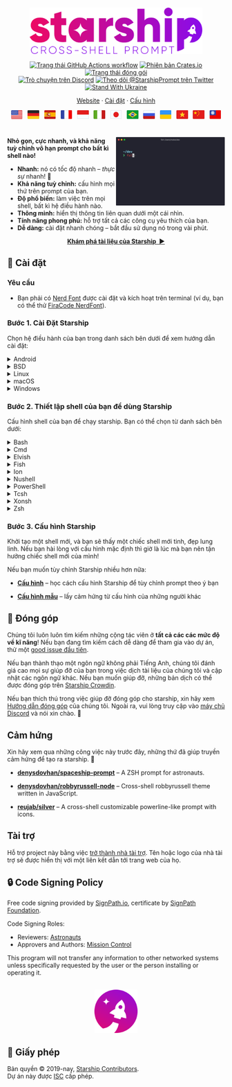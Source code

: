 <p align="center">
  <img
    width="400"
    src="https://raw.githubusercontent.com/starship/starship/master/media/logo.png"
    alt="Starship – Cross-shell prompt"
 />
</p>

<p align="center">
  <a href="https://github.com/starship/starship/actions"
    ><img
      src="https://img.shields.io/github/actions/workflow/status/starship/starship/workflow.yml?branch=master&label=workflow&style=flat-square"
      alt="Trạng thái GitHub Actions workflow"
 /></a>
  <a href="https://crates.io/crates/starship"
    ><img
      src="https://img.shields.io/crates/v/starship?style=flat-square"
      alt="Phiên bản Crates.io"
 /></a>
  <a href="https://repology.org/project/starship/versions"
    ><img
      src="https://img.shields.io/repology/repositories/starship?label=in%20repositories&style=flat-square"
      alt="Trạng thái đóng gói" /></a
><br />
  <a href="https://discord.gg/starship"
    ><img
      src="https://img.shields.io/discord/567163873606500352?label=discord&logoColor=white&style=flat-square"
      alt="Trò chuyện trên Discord"
 /></a>
  <a href="https://twitter.com/StarshipPrompt"
    ><img
      src="https://img.shields.io/badge/twitter-@StarshipPrompt-1DA1F3?style=flat-square"
      alt="Theo dõi @StarshipPrompt trên Twitter"
 /></a>
  <a href="https://stand-with-ukraine.pp.ua"
    ><img
      src="https://raw.githubusercontent.com/vshymanskyy/StandWithUkraine/main/badges/StandWithUkraineFlat.svg"
      alt="Stand With Ukraine"
 /></a>
</p>

<p align="center">
  <a href="https://starship.rs">Website</a>
  ·
  <a href="#🚀-installation">Cài đặt</a>
  ·
  <a href="https://starship.rs/config/">Cấu hình</a>
</p>

<p align="center">
  <a href="https://github.com/starship/starship/blob/master/README.md"
    ><img
      height="20"
      src="https://raw.githubusercontent.com/starship/starship/master/media/flag-us.png"
      alt="Tiếng Anh"
 /></a>
  &nbsp;
  <a
    href="https://github.com/starship/starship/blob/master/docs/de-DE/guide/README.md"
    ><img
      height="20"
      src="https://raw.githubusercontent.com/starship/starship/master/media/flag-de.png"
      alt="Tiếng Đức"
 /></a>
  &nbsp;
  <a
    href="https://github.com/starship/starship/blob/master/docs/es-ES/guide/README.md"
    ><img
      height="20"
      src="https://raw.githubusercontent.com/starship/starship/master/media/flag-es.png"
      alt="Tiếng Tây Ban Nha"
 /></a>
  &nbsp;
  <a
    href="https://github.com/starship/starship/blob/master/docs/fr-FR/guide/README.md"
    ><img
      height="20"
      src="https://raw.githubusercontent.com/starship/starship/master/media/flag-fr.png"
      alt="Thiếng Pháp"
 /></a>
  &nbsp;
  <a
    href="https://github.com/starship/starship/blob/master/docs/id-ID/guide/README.md"
    ><img
      height="20"
      src="https://raw.githubusercontent.com/starship/starship/master/media/flag-id.png"
      alt="Bahasa Indonesia"
 /></a>
  &nbsp;
  <a
    href="https://github.com/starship/starship/blob/master/docs/it-IT/guide/README.md"
    ><img
      height="20"
      src="https://raw.githubusercontent.com/starship/starship/master/media/flag-it.png"
      alt="Italiano"
 /></a>
  &nbsp;
  <a
    href="https://github.com/starship/starship/blob/master/docs/ja-JP/guide/README.md"
    ><img
      height="20"
      src="https://raw.githubusercontent.com/starship/starship/master/media/flag-jp.png"
      alt="Tiếng Nhật"
 /></a>
  &nbsp;
  <a
    href="https://github.com/starship/starship/blob/master/docs/pt-BR/guide/README.md"
    ><img
      height="20"
      src="https://raw.githubusercontent.com/starship/starship/master/media/flag-br.png"
      alt="Português do Brasil"
 /></a>
  &nbsp;
  <a
    href="https://github.com/starship/starship/blob/master/docs/ru-RU/guide/README.md"
    ><img
      height="20"
      src="https://raw.githubusercontent.com/starship/starship/master/media/flag-ru.png"
      alt="Tiếng Nga"
 /></a>
  &nbsp;
  <a
    href="https://github.com/starship/starship/blob/master/docs/uk-UA/guide/README.md"
    ><img
      height="20"
      src="https://raw.githubusercontent.com/starship/starship/master/media/flag-ua.png"
      alt="Українська"
 /></a>
  &nbsp;
  <a
    href="https://github.com/starship/starship/blob/master/docs/vi-VN/guide/README.md"
    ><img
      height="20"
      src="https://raw.githubusercontent.com/starship/starship/master/media/flag-vn.png"
      alt="Tiếng Việt"
 /></a>
  &nbsp;
  <a
    href="https://github.com/starship/starship/blob/master/docs/zh-CN/guide/README.md"
    ><img
      height="20"
      src="https://raw.githubusercontent.com/starship/starship/master/media/flag-cn.png"
      alt="Tiếng Trung giản thể"
 /></a>
  &nbsp;
  <a
    href="https://github.com/starship/starship/blob/master/docs/zh-TW/guide/README.md"
    ><img
      height="20"
      src="https://raw.githubusercontent.com/starship/starship/master/media/flag-tw.png"
      alt="Tiếng Trung hiện đại"
 /></a>
</p>

<h1></h1>

<img
  src="https://raw.githubusercontent.com/starship/starship/master/media/demo.gif"
  alt="Starship với iTerm2 and chủ đề Snazzy"
  width="50%"
  align="right"
 />

**Nhỏ gọn, cực nhanh, và khả năng tuỳ chỉnh vô hạn prompt cho bất kì shell nào!**

- **Nhanh:** nó có tốc độ nhanh – _thực sự_ nhanh! 🚀
- **Khả năng tuỳ chỉnh:** cấu hình mọi thứ trên prompt của bạn.
- **Độ phổ biến:** làm việc trên mọi shell, bất kì hệ điều hành nào.
- **Thông minh:** hiển thị thông tin liên quan dưới một cái nhìn.
- **Tính năng phong phú:** hỗ trợ tất cả các công cụ yêu thích của bạn.
- **Dễ dàng:** cài đặt nhanh chóng – bắt đầu sử dụng nó trong vài phút.

<p align="center">
<a href="https://starship.rs/config/"><strong>Khám phá tài liệu của Starship&nbsp;&nbsp;▶</strong></a>
</p>

<a name="🚀-installation"></a>

## 🚀 Cài đặt

### Yêu cầu

- Bạn phải có [Nerd Font](https://www.nerdfonts.com/) được cài đặt và kích hoạt trên terminal (ví dụ, bạn có thể thử [FiraCode NerdFont](https://www.nerdfonts.com/font-downloads)).

### Bước 1. Cài Đặt Starship

Chọn hệ điều hành của bạn trong danh sách bên dưới để xem hướng dẫn cài đặt:

<details>
<summary>Android</summary>

Cài đặt Starship bằng một package manager bất kì:

| Kho lưu trữ                                                                       | Hướng dẫn              |
| --------------------------------------------------------------------------------- | ---------------------- |
| [Termux](https://github.com/termux/termux-packages/tree/master/packages/starship) | `pkg install starship` |

</details>

<details>
<summary>BSD</summary>

Cài đặt Starship bằng một package manager bất kì:

| Bản phân phối | Kho lưu trữ                                              | Hướng dẫn                         |
| ------------- | -------------------------------------------------------- | --------------------------------- |
| **_Bất kỳ_**  | **[crates.io](https://crates.io/crates/starship)**       | `cargo install starship --locked` |
| FreeBSD       | [FreshPorts](https://www.freshports.org/shells/starship) | `pkg install starship`            |
| NetBSD        | [pkgsrc](https://pkgsrc.se/shells/starship)              | `pkgin install starship`          |

</details>

<details>
<summary>Linux</summary>

Cài đặt phiên bản mới nhất cho hệ điều hành của bạn:

```sh
curl -sS https://starship.rs/install.sh | sh
```

Hoặc là, cài đặt Starship bằng một package manager bất kì:

| Bản phân phối      | Kho lưu trữ                                                                                     | Hướng dẫn                                                                      |
| ------------------ | ----------------------------------------------------------------------------------------------- | ------------------------------------------------------------------------------ |
| **_Bất kỳ_**       | **[crates.io](https://crates.io/crates/starship)**                                              | `cargo install starship --locked`                                              |
| _Bất kỳ_           | [conda-forge](https://anaconda.org/conda-forge/starship)                                        | `conda install -c conda-forge starship`                                        |
| _Bất kỳ_           | [Linuxbrew](https://formulae.brew.sh/formula/starship)                                          | `brew install starship`                                                        |
| Alpine Linux 3.13+ | [Alpine Linux Packages](https://pkgs.alpinelinux.org/packages?name=starship)                    | `apk add starship`                                                             |
| Arch Linux         | [Arch Linux Extra](https://archlinux.org/packages/extra/x86_64/starship)                        | `pacman -S starship`                                                           |
| CentOS 7+          | [Copr](https://copr.fedorainfracloud.org/coprs/atim/starship)                                   | `dnf copr enable atim/starship` <br /> `dnf install starship` |
| Gentoo             | [Gentoo Packages](https://packages.gentoo.org/packages/app-shells/starship)                     | `emerge app-shells/starship`                                                   |
| Manjaro            |                                                                                                 | `pacman -S starship`                                                           |
| NixOS              | [nixpkgs](https://github.com/NixOS/nixpkgs/blob/master/pkgs/tools/misc/starship/default.nix)    | `nix-env -iA nixpkgs.starship`                                                 |
| openSUSE           | [OSS](https://software.opensuse.org/package/starship)                                           | `zypper in starship`                                                           |
| Void Linux         | [Void Linux Packages](https://github.com/void-linux/void-packages/tree/master/srcpkgs/starship) | `xbps-install -S starship`                                                     |

</details>

<details>
<summary>macOS</summary>

Cài đặt phiên bản mới nhất cho hệ điều hành của bạn:

```sh
curl -sS https://starship.rs/install.sh | sh
```

Hoặc là, cài đặt Starship bằng một package manager bất kì:

| Kho lưu trữ                                              | Hướng dẫn                               |
| -------------------------------------------------------- | --------------------------------------- |
| **[crates.io](https://crates.io/crates/starship)**       | `cargo install starship --locked`       |
| [conda-forge](https://anaconda.org/conda-forge/starship) | `conda install -c conda-forge starship` |
| [Homebrew](https://formulae.brew.sh/formula/starship)    | `brew install starship`                 |
| [MacPorts](https://ports.macports.org/port/starship)     | `port install starship`                 |

</details>

<details>
<summary>Windows</summary>

Cài đặt phiên bản mới nhất cho hệ điều hành của bạn với MSI-installers từ [phần release](https://github.com/starship/starship/releases/latest).

Cài đặt Starship bằng một package manager bất kì:

| Kho lưu trữ                                                                                  | Hướng dẫn                               |
| -------------------------------------------------------------------------------------------- | --------------------------------------- |
| **[crates.io](https://crates.io/crates/starship)**                                           | `cargo install starship --locked`       |
| [Chocolatey](https://community.chocolatey.org/packages/starship)                             | `choco install starship`                |
| [conda-forge](https://anaconda.org/conda-forge/starship)                                     | `conda install -c conda-forge starship` |
| [Scoop](https://github.com/ScoopInstaller/Main/blob/master/bucket/starship.json)             | `scoop install starship`                |
| [winget](https://github.com/microsoft/winget-pkgs/tree/master/manifests/s/Starship/Starship) | `winget install --id Starship.Starship` |

</details>

### Bước 2. Thiết lập shell của bạn để dùng Starship

Cấu hình shell của bạn để chạy starship. Bạn có thể chọn từ danh sách bên dưới:

<details>
<summary>Bash</summary>

Thêm đoạn sau vào cuối tệp tin `~/.bashrc`:

```sh
eval "$(starship init bash)"
```

</details>

<details>
<summary>Cmd</summary>

Bạn cần phải dùng [Clink](https://chrisant996.github.io/clink/clink.html) (v1.2.30+) với Cmd. Tạo một file như đường dẫn `%LocalAppData%/clink/starship.lua` với nội dung như sau:

```lua
load(io.popen('starship init cmd'):read("*a"))()
```

</details>

<details>
<summary>Elvish</summary>

Thêm đoạn sau vào cuối tệp tin `~/.elvish/rc.elv`:

```sh
eval (starship init elvish)
```

Lưu ý: Chỉ hỗ trợ Elvish v0.18+

</details>

<details>
<summary>Fish</summary>

Thêm đoạn sau vào cuối tệp tin `~/.config/fish/config.fish`:

```fish
starship init fish | source
```

</details>

<details>
<summary>Ion</summary>

Thêm đoạn sau vào cuối tệp tin `~/.config/ion/initrc`:

```sh
eval $(starship init ion)
```

</details>

<details>
<summary>Nushell</summary>

Add the following to the end of your Nushell configuration (find it by running `$nu.config-path` in Nushell):

```sh
mkdir ($nu.data-dir | path join "vendor/autoload")
starship init nu | save -f ($nu.data-dir | path join "vendor/autoload/starship.nu")
```

Note: Only Nushell v0.96+ is supported

</details>

<details>
<summary>PowerShell</summary>

Thêm đoạn code sau vào cuối file cấu hình PowerShell (bạn có thể tìm đường dẫn tới file cấu hình PowerShell bằng cách chạy câu lệnh `$PROFILE`):

```powershell
Invoke-Expression (&starship init powershell)
```

</details>

<details>
<summary>Tcsh</summary>

Thêm đoạn sau vào cuối tệp tin `~/.tcshrc`:

```sh
eval `starship init tcsh`
```

</details>

<details>
<summary>Xonsh</summary>

Thêm dòng này vào cuối của file `~/.xonshrc`:

```python
execx($(starship init xonsh))
```

</details>

<details>
<summary>Zsh</summary>

Thêm đoạn sau vào cuối tệp tin `~/.zshrc`:

```sh
eval "$(starship init zsh)"
```

</details>

### Bước 3. Cấu hình Starship

Khởi tạo một shell mới, và bạn sẽ thấy một chiếc shell mới tinh, đẹp lung linh. Nếu bạn hài lòng với cấu hình mặc định thì giờ là lúc mà bạn nên tận hưởng chiếc shell mới của mình!

Nếu bạn muốn tùy chỉnh Starship nhiều hơn nữa:

- **[Cấu hình](https://starship.rs/config/)** – học cách cấu hình Starship để tùy chỉnh prompt theo ý bạn

- **[Cấu hình mẫu](https://starship.rs/presets/)** – lấy cảm hứng từ cấu hình của những người khác

## 🤝 Đóng góp

Chúng tôi luôn luôn tìm kiếm những cộng tác viên ở **tất cả các các mức độ về kĩ năng**! Nếu bạn đang tìm kiếm cách dễ dàng để tham gia vào dự án, thử một [good issue đầu tiên](https://github.com/starship/starship/labels/🌱%20good%20first%20issue).

Nếu bạn thành thạo một ngôn ngữ không phải Tiếng Anh, chúng tôi đánh giá cao mọi sự giúp đỡ của bạn trong việc dịch tài liệu của chúng tôi và cập nhật các ngôn ngữ khác. Nếu bạn muốn giúp đỡ, những bản dịch có thể được đóng góp trên [Starship Crowdin](https://translate.starship.rs/).

Nếu bạn thích thú trong việc giúp đỡ đóng góp cho starship, xin hãy xem [Hướng dẫn đóng góp](https://github.com/starship/starship/blob/master/CONTRIBUTING.md) của chúng tôi. Ngoài ra, vui lòng truy cập vào [máy chủ Discord](https://discord.gg/8Jzqu3T) và nói xin chào. 👋

## Cảm hứng

Xin hãy xem qua những công việc này trước đây, những thứ đã giúp truyền cảm hứng để tạo ra starship. 🙏

- **[denysdovhan/spaceship-prompt](https://github.com/denysdovhan/spaceship-prompt)** – A ZSH prompt for astronauts.

- **[denysdovhan/robbyrussell-node](https://github.com/denysdovhan/robbyrussell-node)** – Cross-shell robbyrussell theme written in JavaScript.

- **[reujab/silver](https://github.com/reujab/silver)** – A cross-shell customizable powerline-like prompt with icons.

## Tài trợ

Hỗ trợ project này bằng việc [trở thành nhà tài trợ](https://github.com/sponsors/starship). Tên hoặc logo của nhà tài trợ sẽ được hiển thị với một liên kết dẫn tới trang web của họ.

## 🔒 Code Signing Policy

Free code signing provided by [SignPath.io](https://signpath.io), certificate by [SignPath Foundation](https://signpath.org).

Code Signing Roles:

- Reviewers: [Astronauts](https://github.com/orgs/starship/teams/astronauts)
- Approvers and Authors: [Mission Control](https://github.com/orgs/starship/teams/mission-control)

This program will not transfer any information to other networked systems unless specifically requested by the user or the person installing or operating it.

<p align="center">
    <br>
    <img width="100" src="https://raw.githubusercontent.com/starship/starship/master/media/icon.png" alt="Starship rocket icon">
</p>

## 📝 Giấy phép

Bản quyền © 2019-nay, [Starship Contributors](https://github.com/starship/starship/graphs/contributors).<br /> Dự án này được [ISC](https://github.com/starship/starship/blob/master/LICENSE) cấp phép.
